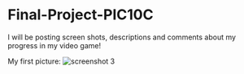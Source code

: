 # Final-Project-PIC10C

I will be posting screen shots, descriptions and comments about my progress in my video game!

My first picture:
![screenshot 3](https://user-images.githubusercontent.com/38050222/39555267-d5d84c64-4e2c-11e8-9ddc-5ff78ba1b7fc.png)
